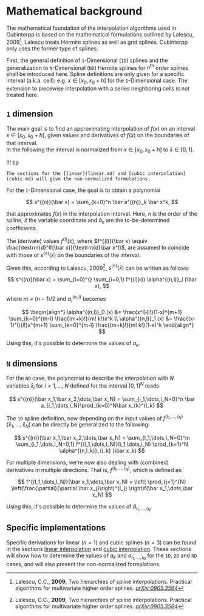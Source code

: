 # Mathematical background

The mathematical foundation of the interpolation algorithms used in Cubinterpp
is based on the mathematical formulations outlined by Lalescu, 2009[^1]. Lalescu
treats Hermite splines as well as grid splines. Cubinterpp only uses the former
type of splines.

[^1]: Lalescu, C.C., **2009**,  Two hierarchies of spline interpolations. Practical algorithms for multivariate higher order splines. [*arXiv:0905.3564*](https://arxiv.org/abs/0905.3564)

First, the general definition of `1`-Dimensional (`1D`) splines and the
generalization to `N`-Dimensional (`ND`) Hermite splines for $n^\textrm{th}$
order splines shall be introduced here. Spline definitions are only given for a
specific interval (a.k.a. cell): e.g. $x \in [x_0, x_0 + h]$ for the
`1`-Dimensional case. The extension to piecewise interpolation with a series
neighboring cells is not treated here.

## `1` dimension

The main goal is to find an approximating interpolation of $f(x)$ on an
interval $x \in [x_0, x_0 + h]$, given values and derivatives of $f(x)$ on the boundaries of that interval.  
In the following the interval is normalized from $x \in [x_0, x_0 + h]$ to $\bar
x \in [0, 1]$. 

!!! tip

    The sections for the [linear](linear.md) and [cubic interpolation](cubic.md) will give the non-normalized formulations.

For the `1`-Dimensional case, the goal is to obtain a polynomial

$$
s^{(n)}(\bar x) = \sum_{k=0}^n \bar a^{(n)}_k \bar x^k,
$$

that approximates $f(x)$ in the interpolation interval. Here, $n$ is the order
of the spline, $\bar x$ the variable coordinate and $\bar a_k$ are the
to-be-determined coefficients.

The (derivate) values $f^{(l)}(\bar x)$, where $f^{(l)}(\bar x) \equiv
\frac{\textrm{d}^lf(\bar x)}{\textrm{d}\bar x^l}$, are assumed to coincide with those of
$s^{(n)}(\bar x)$ on the boundaries of the interval.

Given this, according to Lalescu, 2009[^1], $s^{(n)}(\bar x)$ can be written as follows:

$$
s^{(n)}(\bar x) = \sum_{l=0}^{} \sum_{i=0,1} f^{(l)}(i) \alpha^{(n,l)}_i (\bar
x),
$$

where $m \equiv (n-1)/2$ and $\alpha^{(n,l)}_i$ becomes

$$
\begin{align*}
\alpha^{(n,l)}_0 (x) &= \frac{x^l}{l!}(1-x)^{m+1} \sum_{k=0}^{m-l} \frac{(m+k)!}{m! k!}x^k \\
\alpha^{(n,l)}_1 (x) &= \frac{(x-1)^l}{l!}x^{m+1} \sum_{k=0}^{m-l} \frac{(m+k)!}{m! k!}(1-x)^k
\end{align*}
$$

Using this, it's possible to determine the values of $a_k$.

## `N` dimensions

For the `ND` case, the polynomial to describe the interpolation with $N$
variables $\bar x_i$ for $i=1,\dots,N$ defined for the interval $[0, 1]^N$
reads

$$
s^{(n)}(\bar x_1,\bar x_2,\dots,\bar x_N) = \sum_{i_1,\dots,i_N=0}^n \bar a_{i_1,\dots,i_N}\prod_{k=0}^N\bar x_{k}^{i_k}
$$

The `1D` spline definition, now depending on the input values of
$f^{(l_1,\dots,l_N)}(\bar x_1,\dots,\bar x_N)$ can be directly be generalized to
the following:

$$
s^{(n)}(\bar x_1,\bar x_2,\dots,\bar x_N) = \sum_{l_1,\dots,l_N=0}^m \sum_{i_1,\dots,i_N=0,1} f^{(l_1,\dots,l_N)}(i_1,\dots,i_N) \prod_{k=1}^N \alpha^{(n,l_k)}_{i_k} (\bar x_k)
$$

For multiple dimensions, we're now also dealing with (combined) derivatives in
multiple directions. That is, $f^{(l_1,\dots,l_N)}$, which is defined as:

$$
f^{(l_1,\dots,l_N)}(\bar x_1,\dots,\bar x_N) = \left( \prod_{j=1}^{N} \left(\frac{\partial}{\partial \bar x_j}\right)^{l_j} \right)f(\bar x_1,\dots,\bar x_N)
$$

Using this, it's possible to determine the values of $\bar a_{i_1,\dots,i_N}$.

## Specific implementations

Specific derivations for linear ($n=1$) and cubic splines ($n=3$) can be found
in the sections [linear interpolation](linear.md) and [cubic
interpolation](cubic.md). These sections will show how to determine the values
of $a_k$ and $a_{i_1,\dots,i_N}$ for the `1D`, `2D` and `ND` cases, and will
also present the non-normalized formulations.

